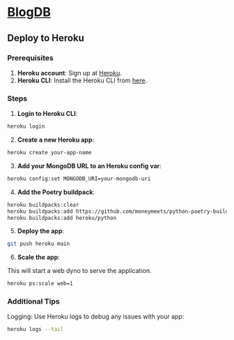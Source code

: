 # [BlogDB](https://github.com/SuperMuel/blog_db)

## Deploy to Heroku

### Prerequisites

1. **Heroku account**: Sign up at [Heroku](https://www.heroku.com/).
2. **Heroku CLI**: Install the Heroku CLI from [here](https://devcenter.heroku.com/articles/heroku-cli).

### Steps

1. **Login to Heroku CLI**:

```bash
heroku login
```

2. **Create a new Heroku app**:

```sh
heroku create your-app-name
```

3. **Add your MongoDB URL to an Heroku config var**:

```sh
heroku config:set MONGODB_URI=your-mongodb-uri
```

4. **Add the Poetry buildpack**:

```sh
heroku buildpacks:clear
heroku buildpacks:add https://github.com/moneymeets/python-poetry-buildpack.git
heroku buildpacks:add heroku/python

```

5. **Deploy the app**:

```sh
git push heroku main
```

6. **Scale the app**:

This will start a web dyno to serve the application.

```sh
heroku ps:scale web=1
```

### Additional Tips

Logging: Use Heroku logs to debug any issues with your app:

```sh
heroku logs --tail
```
